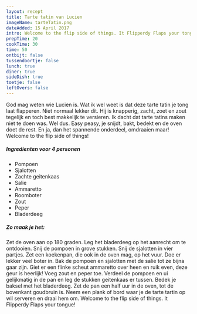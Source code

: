 ```yaml
---
layout: recept
title: Tarte tatin van Lucien
imageName: tarteTatin.png
dateAdded: 15 April 2017
intro: Welcome to the flip side of things. It Flipperdy Flaps your tongue!
prepTime: 20
cookTime: 30
time: 50
ontbijt: false
tussendoortje: false
lunch: true
diner: true
sideDish: true
toetje: false
leftOvers: false
---
```


God mag weten wie Lucien is. Wat ik wel weet is dat deze tarte tatin je tong laat flapperen. Niet normaal lekker dit. Hij is knapperig, zacht, zoet en zout tegelijk en toch best makkelijk te versieren. Ik dacht dat tarte tatins maken niet te doen was. Wel dus. Easy peasy, je snijdt, bakt, bedekt en de oven doet de rest. En ja, dan het spannende onderdeel, omdraaien maar! Welcome to the flip side of things!

##### Ingredienten voor <span class="personen">4</span> personen
* Pompoen
* Sjalotten
* Zachte geitenkaas
* Salie
* Ammaretto
* Roomboter
* Zout
* Peper
* Bladerdeeg

##### Zo maak je het:
Zet de oven aan op 180 graden.
Leg het bladerdeeg op het aanrecht om te ontdooien.
Snij de pompoen in grove stukken.
Snij de sjalotten in vier partjes.
Zet een koekenpan, die ook in de oven mag, op het vuur. Doe er lekker veel boter in. Bak de pompoen en sjalotten met de salie tot ze bijna gaar zijn. Giet er een flinke scheut ammaretto over heen en ruik even, deze geur is heerlijk! Voeg zout en peper toe. Verdeel de pompoen en ui gelijkmatig in de pan en leg de stukken geitenkaas er tussen.
Bedek je baksel met het bladerdeeg.
Zet de pan een half uur in de oven, tot de bovenkant goudbruin is.
Neem een plank of bord waar je de tarte tartin op wil serveren en draai hem om. Welcome to the flip side of things. It Flipperdy Flaps your tongue!
